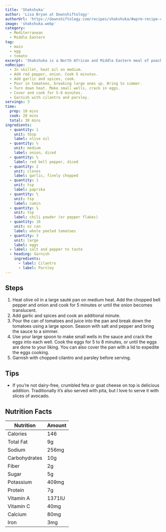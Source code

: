 ```yaml
---
title: 'Shakshuka'
author: 'Lisa Bryan at Downshiftology'
authorUrl: 'https://downshiftology.com/recipes/shakshuka/#wprm-recipe-container-34363'
image: 'shakshuka.webp'
category:
  - Mediterranean
  - Middle Eastern
tag:
  - main
  - egg
  - tomato
excerpt: 'Shakshuka is a North African and Middle Eastern meal of poached eggs in a simmering tomato sauce with spices.'
noRecipe:
  - In skillet, heat oil on medium.
  - Add red pepper, onion. Cook 5 minutes.
  - Add garlic and spices, cook.
  - Pour in tomatoes, breaking large ones up. Bring to simmer.
  - Turn down heat. Make small wells, crack in eggs.
  - Cover and cook for 5-8 minutes.
  - Garnish with cilantro and parsley.
servings: 3
time:
  prep: 10 mins
  cook: 20 mins
  total: 30 mins
ingredients:
  - quantity: 1
    unit: tbsp
    label: olive oil
  - quantity: ½
    unit: medium
    label: onion, diced
  - quantity: ½
    label: red bell pepper, diced
  - quantity: 2
    unit: cloves
    label: garlic, finely chopped
  - quantity: 1
    unit: tsp
    label: paprika
  - quantity: ½
    unit: tsp
    label: cumin
  - quantity: ⅛
    unit: tsp
    label: chili powder (or pepper flakes)
  - quantity: 16
    unit: oz can
    label: whole peeled tomatoes
  - quantity: 3
    unit: large
    label: eggs
  - label: salt and pepper to taste
  - heading: Garnish
    ingredients:
      - label: Cilantro
      - label: Parsley
---
```


## Steps

1. Heat olive oil in a large sauté pan on medium heat. Add the chopped bell pepper and onion and cook for 5 minutes or until the onion becomes translucent.
2. Add garlic and spices and cook an additional minute.
3. Pour the can of tomatoes and juice into the pan and break down the tomatoes using a large spoon. Season with salt and pepper and bring the sauce to a simmer.
4. Use your large spoon to make small wells in the sauce and crack the eggs into each well. Cook the eggs for 5 to 8 minutes, or until the eggs are done to your liking. You can also cover the pan with a lid to expedite the eggs cooking.
5. Garnish with chopped cilantro and parsley before serving.

## Tips

- If you’re not dairy-free, crumbled feta or goat cheese on top is delicious addition. Traditionally it’s also served with pita, but I love to serve it with slices of avocado.

## Nutrition Facts

| Nutrition     | Amount |
| ------------- | ------ |
| Calories      | 146    |
| Total Fat     | 9g     |
| Sodium        | 256mg  |
| Carbohydrates | 10g    |
| Fiber         | 2g     |
| Sugar         | 5g     |
| Potassium     | 409mg  |
| Protein       | 7g     |
| Vitamin A     | 1371IU |
| Vitamin C     | 40mg   |
| Calcium       | 80mg   |
| Iron          | 3mg    |
